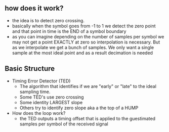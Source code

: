 ## how does it work?
- the idea is to detect zero crossing.
- basically when the symbol goes from -1 to 1 we detect the zero point and that point in time is the END of a symbol boundary
- as you can imagine depending on the number of samples per symbol we may not get a point EXACTLY at zero so interpolation is necessary. But as we interpolate we get a bunch of samples. We only want a single sample at the most ideal point and as a result decimation is needed 
## Basic Structure 
- Timing Error Detector (TED)
	- The algorithm that identifies if we are "early" or "late" to the ideal sampling time.
	- Some TED's use zero crossing
	- Some identity LARGEST slope
	- Others try to identify zero slope aka a the top of a HUMP
- How does the loop work?
	- the TED outputs a timing offset that is applied to the guestimated samples per symbol of the received signal 